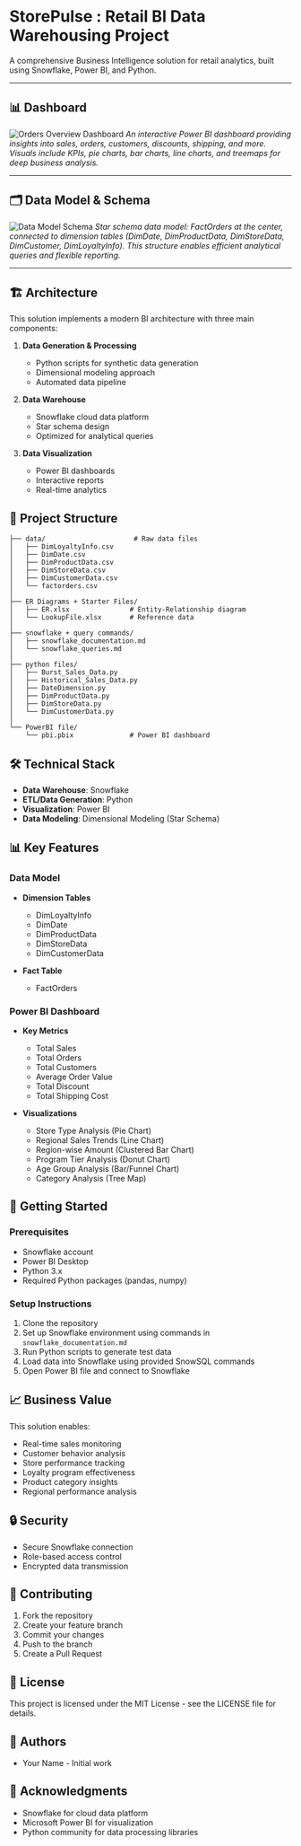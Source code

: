 # StorePulse : Retail BI Data Warehousing Project

A comprehensive Business Intelligence solution for retail analytics, built using Snowflake, Power BI, and Python.

---

## 📊 Dashboard

![Orders Overview Dashboard](img/dashboard.png)
*An interactive Power BI dashboard providing insights into sales, orders, customers, discounts, shipping, and more. Visuals include KPIs, pie charts, bar charts, line charts, and treemaps for deep business analysis.*

---

## 🗂️ Data Model & Schema

![Data Model Schema](img/schema.png)
*Star schema data model: FactOrders at the center, connected to dimension tables (DimDate, DimProductData, DimStoreData, DimCustomer, DimLoyaltyInfo). This structure enables efficient analytical queries and flexible reporting.*

---

## 🏗️ Architecture

This solution implements a modern BI architecture with three main components:

1. **Data Generation & Processing**
   - Python scripts for synthetic data generation
   - Dimensional modeling approach
   - Automated data pipeline

2. **Data Warehouse**
   - Snowflake cloud data platform
   - Star schema design
   - Optimized for analytical queries

3. **Data Visualization**
   - Power BI dashboards
   - Interactive reports
   - Real-time analytics

## 📁 Project Structure

```
├── data/                      # Raw data files
│   ├── DimLoyaltyInfo.csv
│   ├── DimDate.csv
│   ├── DimProductData.csv
│   ├── DimStoreData.csv
│   ├── DimCustomerData.csv
│   └── factorders.csv
│
├── ER Diagrams + Starter Files/
│   ├── ER.xlsx               # Entity-Relationship diagram
│   └── LookupFile.xlsx       # Reference data
│
├── snowflake + query commands/
│   ├── snowflake_documentation.md
│   └── snowflake_queries.md
│
├── python files/
│   ├── Burst_Sales_Data.py
│   ├── Historical_Sales_Data.py
│   ├── DateDimension.py
│   ├── DimProductData.py
│   ├── DimStoreData.py
│   └── DimCustomerData.py
│
└── PowerBI file/
    └── pbi.pbix              # Power BI dashboard
```

## 🛠️ Technical Stack

- **Data Warehouse**: Snowflake
- **ETL/Data Generation**: Python
- **Visualization**: Power BI
- **Data Modeling**: Dimensional Modeling (Star Schema)

## 📊 Key Features

### Data Model
- **Dimension Tables**
  - DimLoyaltyInfo
  - DimDate
  - DimProductData
  - DimStoreData
  - DimCustomerData

- **Fact Table**
  - FactOrders

### Power BI Dashboard
- **Key Metrics**
  - Total Sales
  - Total Orders
  - Total Customers
  - Average Order Value
  - Total Discount
  - Total Shipping Cost

- **Visualizations**
  - Store Type Analysis (Pie Chart)
  - Regional Sales Trends (Line Chart)
  - Region-wise Amount (Clustered Bar Chart)
  - Program Tier Analysis (Donut Chart)
  - Age Group Analysis (Bar/Funnel Chart)
  - Category Analysis (Tree Map)

## 🚀 Getting Started

### Prerequisites
- Snowflake account
- Power BI Desktop
- Python 3.x
- Required Python packages (pandas, numpy)

### Setup Instructions
1. Clone the repository
2. Set up Snowflake environment using commands in `snowflake_documentation.md`
3. Run Python scripts to generate test data
4. Load data into Snowflake using provided SnowSQL commands
5. Open Power BI file and connect to Snowflake

## 📈 Business Value

This solution enables:
- Real-time sales monitoring
- Customer behavior analysis
- Store performance tracking
- Loyalty program effectiveness
- Product category insights
- Regional performance analysis

## 🔒 Security

- Secure Snowflake connection
- Role-based access control
- Encrypted data transmission

## 🤝 Contributing

1. Fork the repository
2. Create your feature branch
3. Commit your changes
4. Push to the branch
5. Create a Pull Request

## 📝 License

This project is licensed under the MIT License - see the LICENSE file for details.

## 👥 Authors

- Your Name - Initial work

## 🙏 Acknowledgments

- Snowflake for cloud data platform
- Microsoft Power BI for visualization
- Python community for data processing libraries 

